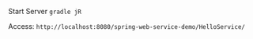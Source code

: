 Start Server ```gradle jR```

Access: ```http://localhost:8080/spring-web-service-demo/HelloService/```
